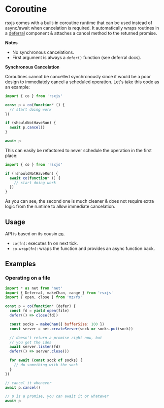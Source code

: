 # Coroutine

rsxjs comes with a built-in coroutine runtime that can be used instead of
async/await when cancelation is required. It automatically wraps routines in
a [deferral](deferral.md) component & attaches a cancel method to the returned
promise.

**Notes**

 * No synchronous cancelations.
 * First argument is always a `defer()` function (see deferral docs).

**Synchronous Cancelation**

Coroutines cannot be cancelled synchronously since it would be a poor design to
immediately cancel a scheduled operation. Let's take this code as an example:

```javascript
import { co } from 'rsxjs'

const p = co(function* () {
  // start doing work
})

if (shouldNotHaveRun) {
  await p.cancel()
}

await p
```

This can easily be refactored to never schedule the operation in the first place:

```javascript
import { co } from 'rsxjs'

if (!shouldNotHaveRun) {
  await co(function* () {
    // start doing work
  })
}
```

As you can see, the second one is much cleaner & does not require extra logic from the
runtime to allow immediate cancelation.

## Usage

API is based on its cousin [co](https://npmjs.org/co).

 - `co(fn)`: executes fn on next tick.
 - `co.wrap(fn)`: wraps the function and provides an async function back.

## Examples

### Operating on a file

```javascript
import * as net from 'net'
import { Deferral, makeChan, range } from 'rsxjs'
import { open, close } from 'mz/fs'

const p = co(function* (defer) {
  const fd = yield open(file)
  defer(() => close(fd))

  const socks = makeChan({ bufferSize: 100 })
  const server = net.createServer(sock => socks.put(sock))

  // doesn't return a promise right now, but
  // you get the idea
  await server.listen(fd)
  defer(() => server.close())

  for await (const sock of socks) {
    // do something with the sock
  }
})

// cancel it whenever
await p.cancel()

// p is a promise, you can await it or whatever
await p
```
